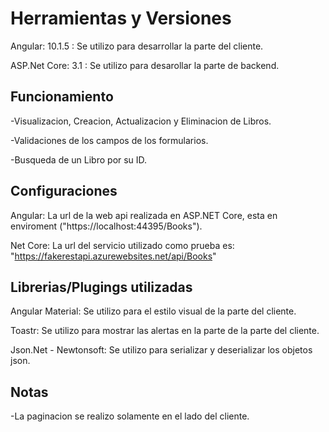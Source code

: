 # Herramientas y Versiones 

Angular: 10.1.5 : Se utilizo para desarrollar la parte del cliente.

ASP.Net Core: 3.1 : Se utilizo para desarollar la parte de backend.

## Funcionamiento

-Visualizacion, Creacion, Actualizacion y Eliminacion de Libros.

-Validaciones de los campos de los formularios.

-Busqueda de un Libro por su ID.

## Configuraciones

Angular: La url de la web api realizada en ASP.NET Core, esta en enviroment ("https://localhost:44395/Books").

Net Core: La url del servicio utilizado como prueba es: "https://fakerestapi.azurewebsites.net/api/Books"

## Librerias/Plugings utilizadas

Angular Material: Se utilizo para el estilo visual de la parte del cliente.

Toastr: Se utilizo para mostrar las alertas en la parte de la parte del cliente.

Json.Net - Newtonsoft: Se utilizo para serializar y deserializar los objetos json.

## Notas

-La paginacion se realizo solamente en el lado del cliente.
